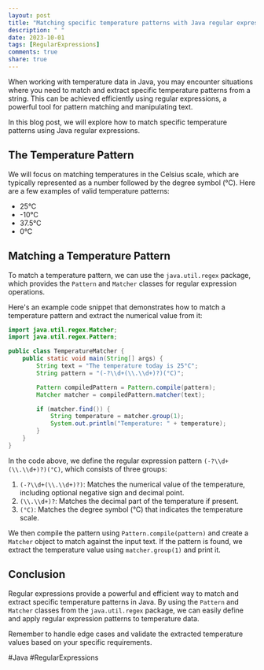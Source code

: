 ```yaml
---
layout: post
title: "Matching specific temperature patterns with Java regular expressions"
description: " "
date: 2023-10-01
tags: [RegularExpressions]
comments: true
share: true
---
```


When working with temperature data in Java, you may encounter situations where you need to match and extract specific temperature patterns from a string. This can be achieved efficiently using regular expressions, a powerful tool for pattern matching and manipulating text.

In this blog post, we will explore how to match specific temperature patterns using Java regular expressions.

## The Temperature Pattern

We will focus on matching temperatures in the Celsius scale, which are typically represented as a number followed by the degree symbol (°C). Here are a few examples of valid temperature patterns:

- 25°C
- -10°C
- 37.5°C
- 0°C

## Matching a Temperature Pattern

To match a temperature pattern, we can use the `java.util.regex` package, which provides the `Pattern` and `Matcher` classes for regular expression operations.

Here's an example code snippet that demonstrates how to match a temperature pattern and extract the numerical value from it:

```java
import java.util.regex.Matcher;
import java.util.regex.Pattern;

public class TemperatureMatcher {
    public static void main(String[] args) {
        String text = "The temperature today is 25°C";
        String pattern = "(-?\\d+(\\.\\d+)?)(°C)";

        Pattern compiledPattern = Pattern.compile(pattern);
        Matcher matcher = compiledPattern.matcher(text);

        if (matcher.find()) {
            String temperature = matcher.group(1);
            System.out.println("Temperature: " + temperature);
        }
    }
}
```

In the code above, we define the regular expression pattern `(-?\\d+(\\.\\d+)?)(°C)`, which consists of three groups:

1. `(-?\\d+(\\.\\d+)?)`: Matches the numerical value of the temperature, including optional negative sign and decimal point.
2. `(\\.\\d+)?`: Matches the decimal part of the temperature if present.
3. `(°C)`: Matches the degree symbol (°C) that indicates the temperature scale.

We then compile the pattern using `Pattern.compile(pattern)` and create a `Matcher` object to match against the input text. If the pattern is found, we extract the temperature value using `matcher.group(1)` and print it.

## Conclusion

Regular expressions provide a powerful and efficient way to match and extract specific temperature patterns in Java. By using the `Pattern` and `Matcher` classes from the `java.util.regex` package, we can easily define and apply regular expression patterns to temperature data.

Remember to handle edge cases and validate the extracted temperature values based on your specific requirements.

#Java #RegularExpressions